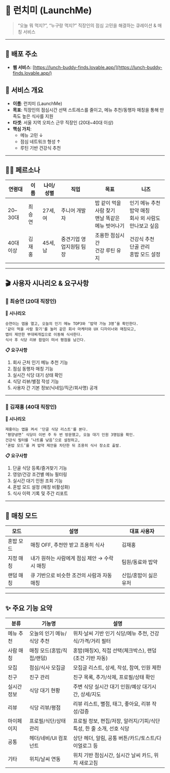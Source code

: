 # 🥗 런치미 (LaunchMe)

> “오늘 뭐 먹지?”, “누구랑 먹지?” 직장인의 점심 고민을 해결하는 큐레이션 & 매칭 서비스

---
## 🔗 배포 주소

- **웹 서비스**: [https://lunch-buddy-finds.lovable.app/](https://lunch-buddy-finds.lovable.app/)

## 📌 서비스 개요

- **이름**: 런치미 (LaunchMe)
- **목표**: 직장인의 점심시간 선택 스트레스를 줄이고, 메뉴 추천/동행자 매칭을 통해 만족도 높은 식사를 지원
- **타겟**: 서울 지역 오피스 근무 직장인 (20대~40대 이상)
- **핵심 가치**:
    - 메뉴 고민 ↓
    - 점심 네트워크 형성 ↑
    - 루틴 기반 건강식 추천

---

## 🧑‍💼 페르소나

| 연령대 | 이름 | 나이/성별 | 직업 | 목표 | 니즈 |
|--------|------|------------|------|------|------|
| 20–30대 | 최승연 | 27세, 여 | 주니어 개발자 | 밥 같이 먹을 사람 찾기<br>맨날 똑같은 메뉴 벗어나기 | 인기 메뉴 추천<br>밥약 매칭<br>회사 외 사람도 만나보고 싶음 |
| 40대 이상 | 김재홍 | 45세, 남 | 중견기업 영업지원팀 팀장 | 조용한 점심시간<br>건강 루틴 유지 | 건강식 추천<br>단골 관리<br>혼밥 모드 설정 |

---

## 🎬 사용자 시나리오 & 요구사항

### 👩 최승연 (20대 직장인)

**🧩 시나리오**
```
승연이는 앱을 열고, 오늘의 인기 메뉴 TOP3와 ‘밥약 가능 3명’을 확인한다.  
'같이 먹을 사람 찾기'를 눌러 같은 회사 마케터와 UX 디자이너와 매칭되고,  
앱이 제안한 부대찌개집으로 이동해 식사한다.  
식사 후 식당 리뷰 팝업이 떠서 평점을 남긴다.
```

**📋 요구사항**

1. 회사 근처 인기 메뉴 추천 기능
2. 점심 동행자 매칭 기능
3. 실시간 식당 대기 상태 확인
4. 식당 리뷰/별점 작성 기능
5. 사용자 간 기본 정보(닉네임/직군/회사명) 공개

---

### 👨 김재홍 (40대 직장인)

**🧩 시나리오**
```
재홍이는 앱을 켜서 '단골 식당 리스트'를 본다.  
‘평양냉면’ 식당이 이번 주 두 번 방문했고, 오늘 대기 인원 3명임을 확인.  
건강식 필터를 ‘나트륨 낮음’으로 설정하고,  
‘혼밥 모드’를 켜 밥약 제안을 차단한 뒤 조용히 식사 장소로 출발.
```

**📋 요구사항**

1. 단골 식당 등록/즐겨찾기 기능
2. 영양/건강 조건별 메뉴 필터링
3. 실시간 대기 인원 조회 기능
4. 혼밥 모드 설정 (매칭 비활성화)
5. 식사 이력 기록 및 주간 리포트

---

## 🔄 매칭 모드

| 모드 | 설명 | 대표 사용자 |
|------|------|--------------|
| 혼밥 모드 | 매칭 OFF, 추천만 받고 조용히 식사 | 김재홍 |
| 지정 매칭 | 내가 원하는 사람에게 점심 제안 → 수락 시 매칭 | 팀원/동료와 밥약 |
| 랜덤 매칭 | 큐 기반으로 비슷한 조건의 사람과 자동 매칭 | 신입/혼밥이 싫은 유저 |

---

## ✨ 주요 기능 요약

| 분류         | 기능명                        | 설명 |
|--------------|------------------------------|------|
| 메뉴 추천    | 오늘의 인기 메뉴/식당 추천   | 위치·날씨 기반 인기 식당/메뉴 추천, 건강식/가격/거리 필터 |
| 사람 매칭    | 매칭 모드(혼밥/직접/랜덤)    | 혼밥(매칭X), 직접 선택(체크박스), 랜덤(조건 기반 자동) |
| 모집         | 점심/식사 모집글              | 모집글 리스트, 상세, 작성, 참여, 인원 제한 |
| 친구         | 친구 관리                    | 친구 목록, 추가/삭제, 프로필/상태 확인 |
| 실시간 정보  | 식당 대기 현황                | 주변 식당 실시간 대기 인원/예상 대기시간, 상세/지도 |
| 리뷰         | 식당 리뷰/평점                | 리뷰 리스트, 별점, 태그, 좋아요, 리뷰 작성/검증 |
| 마이페이지   | 프로필/식단/상태 관리         | 프로필 정보, 편집/저장, 알러지/기피/식단 특성, 한 줄 소개, 선호 식당 |
| 공통         | 헤더/네비/UI 컴포넌트         | 상단 헤더, 알림, 공통 버튼/카드/토스트/다이얼로그 등 |
| 기타         | 위치/날씨 연동                | 위치 기반 점심시간, 실시간 날씨 카드, 위치 새로고침 |